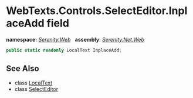 # WebTexts.Controls.SelectEditor.InplaceAdd field
**namespace:** *[Serenity.Web](../../README.md#serenity.web-namespace)*   **assembly**: *[Serenity.Net.Web](../../README.md)*

```csharp
public static readonly LocalText InplaceAdd;
```

## See Also

* class [LocalText](../Serenity.Net.Core/../../Serenity/LocalText.md)
* class [SelectEditor](../WebTexts.Controls.SelectEditor.md)